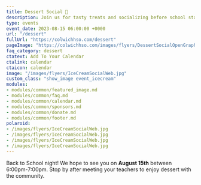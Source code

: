 ```yaml
---
title: Dessert Social 🍪
description: Join us for tasty treats and socializing before school starts!
type: events
event_date: 2023-08-15 06:00:00 +0000
url: "/dessert"
fullUrl: "https://colwichhso.com/dessert"
pageImage: "https://colwichhso.com/images/flyers/DessertSocialOpenGraph.jpg"
faq_category: dessert
ctatext: Add To Your Calendar
ctalink: calendar
ctaicon: calendar
image: "/images/flyers/IceCreamSocialWeb.jpg"
custom_class: "show_image event_icecream"
modules:
- modules/common/featured_image.md
- modules/common/faq.md
- modules/common/calendar.md
- modules/common/sponsors.md
- modules/common/donate.md
- modules/common/footer.md
polaroid: 
- /images/flyers/IceCreamSocialWeb.jpg
- /images/flyers/IceCreamSocialWeb.jpg
- /images/flyers/IceCreamSocialWeb.jpg
- /images/flyers/IceCreamSocialWeb.jpg
---
```

Back to School night! We hope to see you on **August 15th** between 6:00pm-7:00pm. Stop by after meeting your teachers to enjoy dessert with the community.